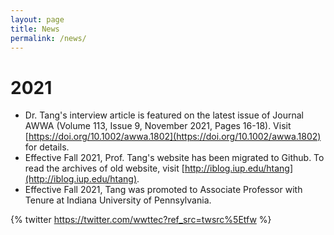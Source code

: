 ```yaml
---
layout: page
title: News
permalink: /news/
---
```


# 2021
- Dr. Tang's interview article is featured on the latest issue of Journal AWWA (Volume 113, Issue 9, November 2021, Pages 16-18). Visit [https://doi.org/10.1002/awwa.1802](https://doi.org/10.1002/awwa.1802) for details. 
- Effective Fall 2021, Prof. Tang's website has been migrated to Github. To read the archives of old website, visit [http://iblog.iup.edu/htang](http://iblog.iup.edu/htang). 
- Effective Fall 2021, Tang was promoted to Associate Professor with Tenure at Indiana University of Pennsylvania.

{% twitter https://twitter.com/wwttec?ref_src=twsrc%5Etfw %}